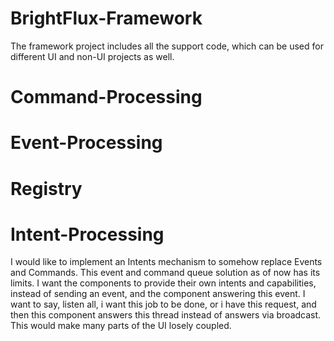 # BrightFlux-Framework

The framework project includes all the support code, which can be used for different UI and non-UI projects as well.

# Command-Processing

# Event-Processing

# Registry

# Intent-Processing

I would like to implement an Intents mechanism to somehow replace Events and Commands. This event and command queue 
solution as of now has its limits. I want the components to provide their own intents and capabilities, instead of 
sending an event, and the component answering this event. I want to say, listen all, i want this job to be done, or
i have this request, and then this component answers this thread instead of answers via broadcast. This would make
many parts of the UI losely coupled.    